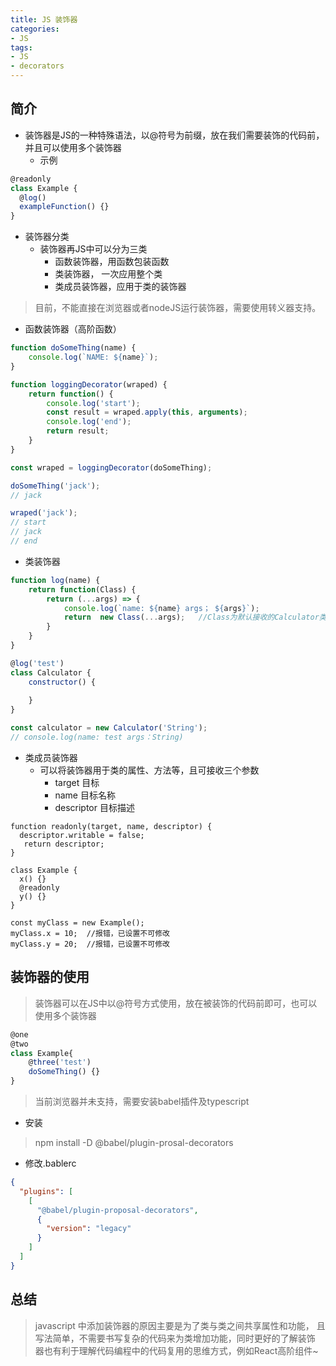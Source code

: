 ```yaml
---
title: JS 装饰器
categories:
- JS
tags:
- JS
- decorators
---
```


## 简介
- 装饰器是JS的一种特殊语法，以@符号为前缀，放在我们需要装饰的代码前，并且可以使用多个装饰器
  - 示例
```js
@readonly
class Example {
  @log()
  exampleFunction() {}
}
```

- 装饰器分类
  - 装饰器再JS中可以分为三类
    - 函数装饰器，用函数包装函数
    - 类装饰器， 一次应用整个类
    - 类成员装饰器，应用于类的装饰器
> 目前，不能直接在浏览器或者nodeJS运行装饰器，需要使用转义器支持。

- 函数装饰器（高阶函数）
```js
function doSomeThing(name) {
    console.log(`NAME: ${name}`);
}

function loggingDecorator(wraped) {
    return function() {
        console.log('start');
        const result = wraped.apply(this, arguments);
        console.log('end');
        return result;
    }
}

const wraped = loggingDecorator(doSomeThing);

doSomeThing('jack');
// jack

wraped('jack');
// start
// jack
// end
```

- 类装饰器
```js
function log(name) {
    return function(Class) {
        return (...args) => {
            console.log(`name: ${name} args； ${args}`);
            return  new Class(...args);   //Class为默认接收的Calculator类
        }
    }
}

@log('test')
class Calculator {
    constructor() {
        
    }
}

const calculator = new Calculator('String');
// console.log(name: test args：String)
```
              
- 类成员装饰器
  - 可以将装饰器用于类的属性、方法等，且可接收三个参数
    - target 目标
    - name 目标名称
    - descriptor 目标描述
```JS
function readonly(target, name, descriptor) {
  descriptor.writable = false;
   return descriptor;
}

class Example {
  x() {}
  @readonly
  y() {}
}

const myClass = new Example();
myClass.x = 10;  //报错，已设置不可修改
myClass.y = 20;  //报错，已设置不可修改      
```
## 装饰器的使用
> 装饰器可以在JS中以@符号方式使用，放在被装饰的代码前即可，也可以使用多个装饰器
```js
@one
@two
class Example{
    @three('test')
    doSomeThing() {}
}
```
> 当前浏览器并未支持，需要安装babel插件及typescript
  - 安装
> npm install -D @babel/plugin-prosal-decorators
  - 修改.bablerc
```json
{
  "plugins": [
    [
      "@babel/plugin-proposal-decorators",
      {
        "version": "legacy"
      }
    ]
  ]
}
``` 
       
## 总结
> javascript 中添加装饰器的原因主要是为了类与类之间共享属性和功能，
> 且写法简单，不需要书写复杂的代码来为类增加功能，同时更好的了解装饰
> 器也有利于理解代码编程中的代码复用的思维方式，例如React高阶组件~
